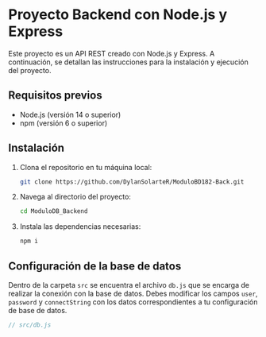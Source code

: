 # Proyecto Backend con Node.js y Express

Este proyecto es un API REST creado con Node.js y Express. A continuación, se detallan las instrucciones para la instalación y ejecución del proyecto.

## Requisitos previos

- Node.js (versión 14 o superior)
- npm (versión 6 o superior)

## Instalación

1. Clona el repositorio en tu máquina local:

    ```bash
    git clone https://github.com/DylanSolarteR/ModuloBD182-Back.git
    ```

2. Navega al directorio del proyecto:

    ```bash
    cd ModuloDB_Backend
    ```

3. Instala las dependencias necesarias:

    ```bash
    npm i
    ```

## Configuración de la base de datos

Dentro de la carpeta `src` se encuentra el archivo `db.js` que se encarga de realizar la conexión con la base de datos. Debes modificar los campos `user`, `password` y `connectString` con los datos correspondientes a tu configuración de base de datos.

```javascript
// src/db.js